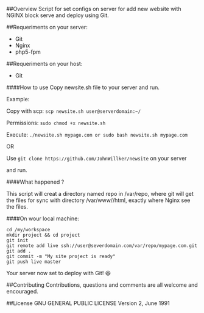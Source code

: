 ##Overview
Script for set configs on server for add new website with NGINX block serve and deploy using Git.

##Requeriments on your server:
- Git
- Nginx
- php5-fpm

##Requeriments on your host:
- Git

####How to use
Copy newsite.sh file to your server and run.

Example:

Copy with scp: `scp newsite.sh user@serverdomain:~/`

Permissions: `sudo chmod +x newsite.sh`

Execute: `./newsite.sh mypage.com or sudo bash newsite.sh mypage.com`

OR

Use `git clone https://github.com/JohnWillker/newsite` on your server

and run.

####What happened ?

This script will creat a directory named repo in /var/repo, where git will get the files for sync with directory /var/www/<name of your domain>/html, exactly where Nginx see the files.

####On wour local machine:
```
cd /my/workspace
mkdir project && cd project
git init
git remote add live ssh://user@severdomain.com/var/repo/mypage.com.git
git add .
git commit -m "My site project is ready"
git push live master
```
Your server now set to deploy with Git! :smiley:

##Contributing
Contributions, questions and comments are all welcome and encouraged.


##License
GNU GENERAL PUBLIC LICENSE
Version 2, June 1991
